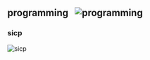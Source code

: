 ## programming &nbsp;&nbsp;![programming](https://progress-bar.dev/0/?title=0/356)
### sicp
![sicp](https://progress-bar.dev/0/?title=0/356)
